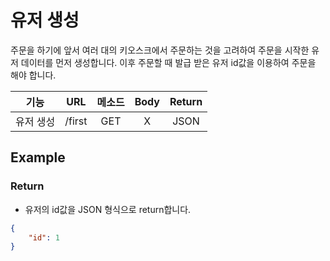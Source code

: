 # 유저 생성

주문을 하기에 앞서 여러 대의 키오스크에서 주문하는 것을 고려하여 주문을 시작한 유저 데이터를 먼저 생성합니다. 이후 주문할 때 발급 받은 유저 id값을 이용하여 주문을 해야 합니다.

|기능|<center>URL</center>|메소드|Body|Return|
|:----:|:------|:-----:|:---:|:---:|
|유저 생성|/first|GET|X|JSON|


## Example

### Return
- 유저의 id값을 JSON 형식으로 return합니다.

```json
{
    "id": 1
}
```